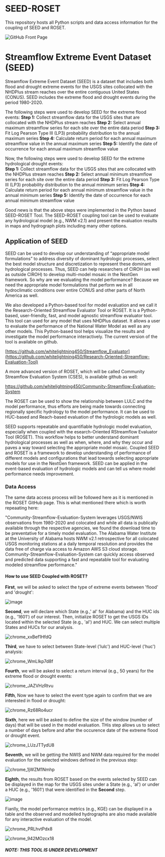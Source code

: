 # SEED-ROSET
This repository hosts all Python scripts and data access information for the coupling of SEED and ROSET.

![GitHub Front Page](https://github.com/shahab122/SEED-ROSET/assets/28275758/e4d312b3-312f-4e75-b302-9bec9cc5e837)

# Streamflow Extreme Event Dataset (SEED)

Streamflow Extreme Event Dataset (SEED) is a dataset that includes both flood and drought extreme events for the USGS sites collocated with the NHDPlus stream reaches over the entire contiguous United States (CONUS). SEED includes the extreme flood and drought events during the period 1980-2020.   

The following steps were used to develop SEED for the extreme flood events: 
**Step 1:** Collect streamflow data for the USGS sites that are collocated with the NHDPlus stream reaches 
**Step 2:** Select annual maximum streamflow series for each site over the entire data period
**Step 3:** Fit Log Pearson Type III (LP3) probability distribution to the annual maximum series 
**Step 4:** Calculate return period for each annual maximum streamflow value in the annual maximum series
**Step 5:** Identify the date of occurrence for each annual maximum streamflow value  

Now, the following steps were used to develop SEED for the extreme hydrological drought events:  
**Step 1:** Collect streamflow data for the USGS sites that are collocated with the NHDPlus stream reaches 
**Step 2:** Select annual minimum streamflow series for each site over the entire data period
**Step 3:** Fit Log Pearson Type III (LP3) probability distribution to the annual minimum series 
**Step 4:** Calculate return period for each annual minimum streamflow value in the annual minimum series
**Step 5:** Identify the date of occurrence for each annual minimum streamflow value

Good news is that the above steps were implemented in the Python based SEED-ROSET Tool. The SEED-ROSET coupling tool can be used to evaluate any hydrological model (e.g., NWM v2.1) and present the evaluation results in maps and hydrograph plots including many other options. 

## Application of SEED

SEED can be used to develop our understanding of “appropriate model formulations” to address diversity of dominant hydrologic processes, select the best model structure and discretization to represent these dominant hydrological processes. Thus, SEED can help researchers of CIROH (as well as outside CIROH) to develop multi-model mosaic in the NextGen framework. So why are we evaluating the model performance? Because we need the appropriate model formulations that perform we in all hydroclimatic conditions over entire CONUS and other parts of North America as well. 

We also developed a Python-based tool for model evaluation and we call it the Research-Oriented Streamflow Evaluator Tool or ROSET. It is a Python-based, user-friendly, fast, and model agnostic streamflow evaluator tool. This tool can used for any model that uses NHDPlus dataset. It allows a user to evaluate the performance of the National Water Model as well as any other models. This Python-based tool helps visualize the results and investigate the model performance interactively. The current version of the tool is available on github.

[https://github.com/whitelightning450/Streamflow_Evaluator](https://github.com/whitelightning450/Research-Oriented-Streamflow-Evaluation-Tool)

A more advanced version of ROSET, which will be called Community Streamflow Evaluation System (CSES), is available github as well:

https://github.com/whitelightning450/Community-Streamflow-Evaluation-System

The ROSET can be used to show the relationship between LULC and the model performance, thus efforts are being made towards connecting regionally specific hydrology to the model performance. It can be used to HUC-based and Reach-based evaluation of the hydrologic models as well. 

SEED supports repeatable and quantifiable hydrologic model evaluation, especially when coupled with the esearch-Oriented RStreamflow Evaluator Tool (ROSET). This workflow helps to better understand dominant hydrological processes as well as when, where, and why they occur and paves a way toward selecting the appropriate model mosaic. Coupled SEED and ROSET is a framework to develop understanding of performance of different models and configurations that lead towards selecting appropriate models for use in the NextGen framework. SEED can be applied in the event-based evaluation of hydrologic models and can tell us where model performance needs improvement.   

### Data Access

The same data access process will be followed here as it is mentioned in the ROSET GitHub page. This is what mentioned there which is worth repeaating here: 

"Community-Streamflow-Evaluation-System leverages USGS/NWIS observations from 1980-2020 and colocated and while all data is publically available through the respective agencies, we found the download time to be preventative for a timely model evaluation. The Alabama Water Institute at the University of Alabama hosts NWM v2.1 retrospective for all colocated USGS monitoring stations at a daily temporal resolution and provides the data free of charge via access to Amazon AWS S3 cloud storage. Community-Streamflow-Evaluation-System can quickly access observed and predicted data supporting a fast and repeatable tool for evaluating modeled streamflow performance."

#### How to use SEED Coupled with ROSET? 

**First**, we will be asked to select the type of extreme events between 'flood' and 'drought':

![image](https://github.com/shahab122/SEED-ROSET/assets/28275758/c3efc920-47cc-475a-a2e0-180c85055a92)

**Second**, we will declare which State (e.g.,' al' for Alabama) and the HUC ids (e.g., '1601') of our interest. Then, initialize ROSET to get the USGS IDs located within the selected State (e.g., 'al') and HUC. We can select multiple States and HUCs for our analysis. 

![chrome_xxBef1HfdQ](https://github.com/shahab122/SEED-ROSET/assets/28275758/8ab9e5b8-155a-439f-afe8-094c3bf6d049)

**Third**, we have to select between State-level ('lulc') and HUC-level ('huc') analysis:

![chrome_WmLIkp7d8f](https://github.com/shahab122/SEED-ROSET/assets/28275758/e9840de1-813f-4e22-85b3-f98d3628055b)

**Fourth**, we will be asked to select a return interval (e.g., 50 years) for the extreme flood or drought events:

![chrome_JAZVHzRtvu](https://github.com/shahab122/SEED-ROSET/assets/28275758/97d41dae-e902-45cb-8b81-246418d8fcfe)

**Fifth**, Now we have to select the event type again to confirm that we are interested in flood or drought:

![chrome_Rz68Ro4ucr](https://github.com/shahab122/SEED-ROSET/assets/28275758/c12cb118-3ea4-4052-bf6d-25ec8308f019)

**Sixth**, here we will be asked to define the size of the window (number of days) that will be used in the model evaluation. THis step allows us to select a number of days before and after the occurence date of the extreme flood or drought event. 

![chrome_LUzJTTydU8](https://github.com/shahab122/SEED-ROSET/assets/28275758/39c8a2c2-b3b8-4be2-967b-5c4531fc9e99)

**Seventh**, we will be getting the NWIS and NWM data required for the model evaluation for the selected windows defined in the previous step:

![chrome_1jWZM1Nmhp](https://github.com/shahab122/SEED-ROSET/assets/28275758/1d6f15eb-25cb-484e-afb4-79e968c04e3b)

**Eighth**, the results from ROSET based on the events selected by SEED can be displayed in the map for the USGS sites under a State (e.g., 'al') or under a HUC (e.g., '1601') that were identified in the **Second** step.  

![image](https://github.com/shahab122/SEED-ROSET/assets/28275758/5ab1b170-e00e-4c73-843e-ef9c70b0439e)

Fianlly, the model performance metrics (e.g., KGE) can be displayed in a table and the observed and modelled hydrographs are also made available for any interactive evaluation of the model. 

![chrome_PRLhvtPdx8](https://github.com/shahab122/SEED-ROSET/assets/28275758/04598e84-7110-4a3b-ac30-4e96c5bebe18)

![chrome_942MOzcx18](https://github.com/shahab122/SEED-ROSET/assets/28275758/649ba9d8-760f-4b0f-8c04-0cbebee5455d)

##### NOTE: THIS TOOL IS UNDER DEVELOPMENT

